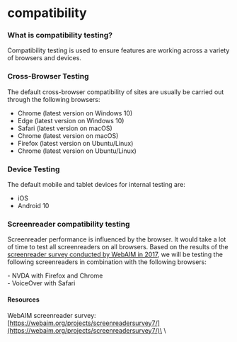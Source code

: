 # compatibility

### What is compatibility testing?

Compatibility testing is used to ensure features are working across a variety of browsers and devices.

### Cross-Browser Testing <a href="#defaultcompatibilitytest-crossbrowsertesting" id="defaultcompatibilitytest-crossbrowsertesting"></a>

The default cross-browser compatibility of sites are usually be carried out through the following browsers:

* Chrome (latest version on Windows 10)
* Edge (latest version on Windows 10)
* Safari (latest version on macOS)
* Chrome (latest version on macOS)
* Firefox (latest version on Ubuntu/Linux)
* Chrome (latest version on Ubuntu/Linux)

### Device Testing <a href="#defaultcompatibilitytest-devicetesting" id="defaultcompatibilitytest-devicetesting"></a>

The default mobile and tablet devices for internal testing are:

* iOS
* Android 10

### Screenreader compatibility testing

Screenreader performance is influenced by the browser. It would take a lot of time to test all screenreaders on all browsers. Based on the results of the [screenreader survey conducted by WebAIM in 2017](https://webaim.org/projects/screenreadersurvey7/), we will be testing the following screenreaders in combination with the following browsers:

\- NVDA with Firefox and Chrome\
\- VoiceOver with Safari

#### &#x20;Resources

WebAIM screenreader survey: [https://webaim.org/projects/screenreadersurvey7/](https://webaim.org/projects/screenreadersurvey7/)\
\


